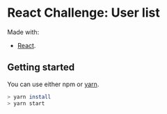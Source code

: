 # React Challenge: User list

Made with:
* [React](https://reactjs.org).

## Getting started

You can use either npm or [yarn](https://yarnpkg.com/).

```sh
> yarn install
> yarn start
```


